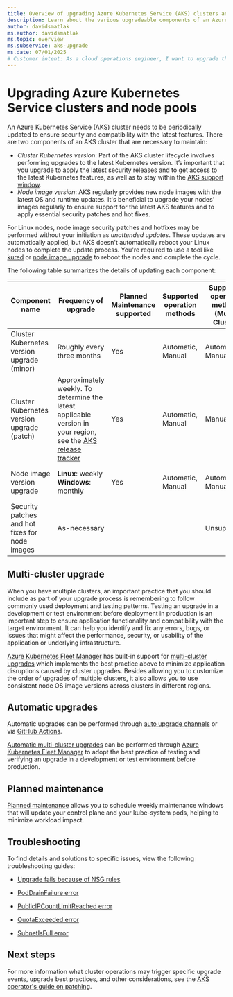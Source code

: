 ```yaml
---
title: Overview of upgrading Azure Kubernetes Service (AKS) clusters and components
description: Learn about the various upgradeable components of an Azure Kubernetes Service (AKS) cluster and how to maintain them.
author: davidsmatlak
ms.author: davidsmatlak
ms.topic: overview
ms.subservice: aks-upgrade
ms.date: 07/01/2025
# Customer intent: As a cloud operations engineer, I want to upgrade the Azure Kubernetes Service cluster and its components, so that I can ensure security, compatibility, and access to the latest features while minimizing workload impact.
---
```


# Upgrading Azure Kubernetes Service clusters and node pools

An Azure Kubernetes Service (AKS) cluster needs to be periodically updated to ensure security and compatibility with the latest features. There are two components of an AKS cluster that are necessary to maintain:

- *Cluster Kubernetes version*: Part of the AKS cluster lifecycle involves performing upgrades to the latest Kubernetes version. It’s important that you upgrade to apply the latest security releases and to get access to the latest Kubernetes features, as well as to stay within the [AKS support window][supported-k8s-versions].
- *Node image version*: AKS regularly provides new node images with the latest OS and runtime updates. It's beneficial to upgrade your nodes' images regularly to ensure support for the latest AKS features and to apply essential security patches and hot fixes.

For Linux nodes, node image security patches and hotfixes may be performed without your initiation as *unattended updates*. These updates are automatically applied, but AKS doesn't automatically reboot your Linux nodes to complete the update process. You're required to use a tool like [kured][node-updates-kured] or [node image upgrade][node-image-upgrade] to reboot the nodes and complete the cycle.

The following table summarizes the details of updating each component:

|Component name|Frequency of upgrade|Planned Maintenance supported|Supported operation methods|Supported operation methods (Multi-Cluster)|Documentation link|
|--|--|--|--|--|--|
|Cluster Kubernetes version upgrade (minor)|Roughly every three months|Yes|Automatic, Manual|Automatic, Manual|[Upgrade an AKS cluster][upgrade-cluster], [Multi-cluster upgrade][multi-cluster-upgrade-concept]|
|Cluster Kubernetes version upgrade (patch)|Approximately weekly. To determine the latest applicable version in your region, see the [AKS release tracker][release-tracker]|Yes|Automatic, Manual|Manual|[Upgrade an AKS cluster][upgrade-cluster], [Multi-cluster upgrade][multi-cluster-upgrade-concept]|
|Node image version upgrade|**Linux**: weekly<br>**Windows**: monthly|Yes|Automatic, Manual|Automatic, Manual|[AKS node image upgrade][node-image-upgrade], [Multi-cluster upgrade][multi-cluster-upgrade-concept]|
|Security patches and hot fixes for node images|As-necessary|||Unsupported|[AKS node security patches][node-security-patches]|

## Multi-cluster upgrade
When you have multiple clusters, an important practice that you should include as part of your upgrade process is remembering to follow commonly used deployment and testing patterns. Testing an upgrade in a development or test environment before deployment in production is an important step to ensure application functionality and compatibility with the target environment. It can help you identify and fix any errors, bugs, or issues that might affect the performance, security, or usability of the application or underlying infrastructure.

[Azure Kubernetes Fleet Manager][fleet-manager] has built-in support for [multi-cluster upgrades][multi-cluster-upgrade-concept] which implements the best practice above to minimize application disruptions caused by cluster upgrades. Besides allowing you to customize the order of upgrades of multiple clusters, it also allows you to use consistent node OS image versions across clusters in different regions.

## Automatic upgrades

Automatic upgrades can be performed through [auto upgrade channels][auto-upgrade] or via [GitHub Actions][gh-actions-upgrade].

[Automatic multi-cluster upgrades][auto-multi-cluster-upgrade] can be performed through [Azure Kubernetes Fleet Manager][fleet-manager] to adopt the best practice of testing and verifying an upgrade in a development or test environment before production.

## Planned maintenance

 [Planned maintenance][planned-maintenance] allows you to schedule weekly maintenance windows that will update your control plane and your kube-system pods, helping to minimize workload impact.

## Troubleshooting

To find details and solutions to specific issues, view the following troubleshooting guides:

- [Upgrade fails because of NSG rules][ts-nsg]

- [PodDrainFailure error][ts-pod-drain]

- [PublicIPCountLimitReached error][ts-ip-limit]

- [QuotaExceeded error][ts-quota-exceeded]

- [SubnetIsFull error][ts-subnet-full]

## Next steps

For more information what cluster operations may trigger specific upgrade events, upgrade best practices, and other considerations, see the [AKS operator's guide on patching][operator-guide-patching].

<!-- LINKS -->
[auto-upgrade]: ./auto-upgrade-cluster.md
[planned-maintenance]: ./planned-maintenance.md
[upgrade-cluster]: ./upgrade-cluster.md
[release-tracker]: ./release-tracker.md
[node-image-upgrade]: ./node-image-upgrade.md
[gh-actions-upgrade]: ./node-upgrade-github-actions.md 
[operator-guide-patching]: /azure/architecture/operator-guides/aks/aks-upgrade-practices
[supported-k8s-versions]: ./supported-kubernetes-versions.md#kubernetes-version-support-policy
[fleet-manager]: /azure/kubernetes-fleet/overview
[multi-cluster-upgrade-concept]: /azure/kubernetes-fleet/concepts-update-orchestration
[auto-multi-cluster-upgrade]: /azure/kubernetes-fleet/update-automation
[ts-nsg]: /troubleshoot/azure/azure-kubernetes/upgrade-fails-because-of-nsg-rules
[ts-pod-drain]: /troubleshoot/azure/azure-kubernetes/error-code-poddrainfailure
[ts-ip-limit]: /troubleshoot/azure/azure-kubernetes/error-code-publicipcountlimitreached
[ts-quota-exceeded]: /troubleshoot/azure/azure-kubernetes/error-code-quotaexceeded
[ts-subnet-full]: /troubleshoot/azure/azure-kubernetes/error-code-subnetisfull-upgrade
[node-security-patches]: ./concepts-vulnerability-management.md#worker-nodes
[node-updates-kured]: ./node-updates-kured.md

